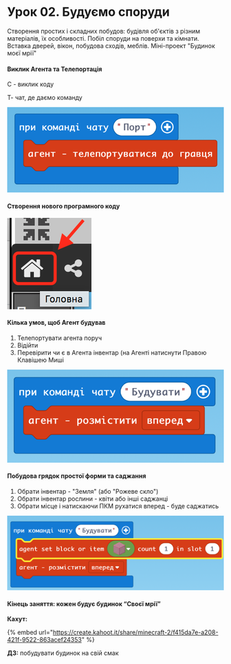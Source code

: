 # Урок 02. Будуємо споруди

Створення простих і складних побудов: будівля об'єктів з різним матеріалів, їх особливості. Побіл споруди на поверхи та кімнати. Вставка дверей, вікон, побудова сходів, меблів. Міні-проект "Будинок моєї мрії"

#### Виклик Агента та Телепортація

С - виклик коду

Т- чат, де даємо команду

![](<../../.gitbook/assets/image (175).png>)

#### Створення нового програмного коду

![](<../../.gitbook/assets/image (157).png>)

#### Кілька умов, щоб Агент будував

1. Телепортувати агента поруч
2. Відійти
3. Перевірити чи є в Агента інвентар (на Агенті натиснути Правою Клавішею Миші

![](<../../.gitbook/assets/image (160).png>)

#### Побудова грядок простої форми та саджання

1. Обрати інвентар - "Земля" (або "Рожеве скло")
2. Обрати інвентар рослини - квіти або інші саджанці
3. Обрати місце і натискаючи ПКМ рухатися вперед - буде саджатись

![](<../../.gitbook/assets/image (153).png>)

#### Кінець заняття: кожен будує будинок “Своєї мрії”

**Кахут:**

{% embed url="https://create.kahoot.it/share/minecraft-2/f415da7e-a208-421f-9522-863acef24353" %}

**ДЗ:** побудувати будинок на свій смак
